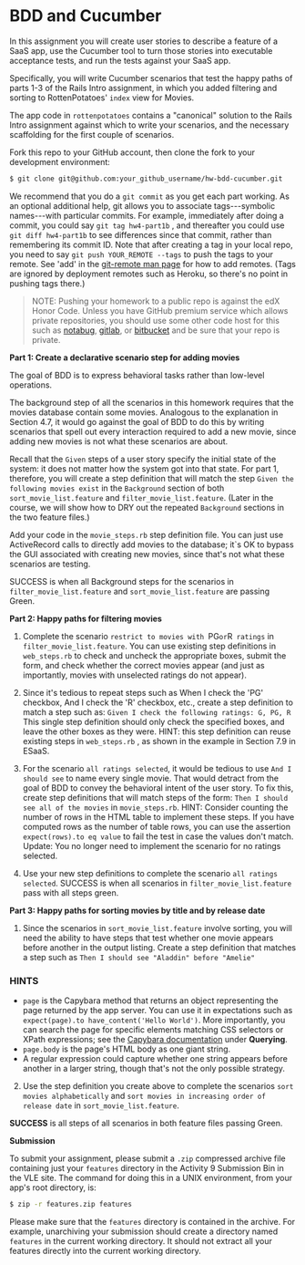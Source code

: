 BDD and Cucumber
================


In this assignment you will create user stories to describe a feature of a 
SaaS app, use the Cucumber tool to turn those stories into executable 
acceptance tests, and run the tests against your SaaS app.  

Specifically, you will write Cucumber scenarios that test the happy
paths of parts 1-3 of the Rails Intro assignment, in which you added
filtering and sorting to RottenPotatoes' `index` view for Movies.

The app code in `rottenpotatoes` contains a "canonical" solution to the
Rails Intro assignment against which to write your scenarios, and the
necessary scaffolding for the first couple of scenarios. 

Fork this repo to your GitHub account, then clone the fork to your
development environment:

```sh
$ git clone git@github.com:your_github_username/hw-bdd-cucumber.git
```

We recommend
that you do a `git commit` as you get each part working.  As an optional
additional help, git allows you to associate tags---symbolic
names---with particular commits.  For example, immediately after doing a
commit, you could say `git tag hw4-part1b` , and thereafter you could
use `git diff hw4-part1b` to see differences since that commit, rather
than remembering its commit ID.  Note that after creating a tag in your
local repo, you need to say `git push YOUR_REMOTE --tags` to push the tags to
your remote. See 'add' in the [git-remote man page](https://git-scm.com/docs/git-remote)
for how to add remotes. (Tags are ignored by deployment remotes such as Heroku,
so there's no point in pushing tags there.)

> NOTE: Pushing your homework to a public repo is against the edX Honor Code.
Unless you have GitHub premium service which allows private repositories, you should
use some other code host for this such as [notabug](https://notabug.org/), 
[gitlab](https://gitlab.com/), or [bitbucket](https://bitbucket.org/) 
and be sure that your repo is private.

**Part 1: Create a declarative scenario step for adding movies**

The goal of BDD is to express behavioral tasks rather than low-level operations.  

The background step of all the scenarios in this homework requires that
the movies database contain some movies.  Analogous to the explanation
in Section 4.7, it would go against the goal of BDD to do this by
writing scenarios that spell out every interaction required to add a new
movie, since adding new movies is not what these scenarios are about. 

Recall that the `Given` steps of a user story specify the initial state
of the system: it does not matter how the system got into that state.
For part 1, therefore, you will create a step definition that will match
the step `Given the following movies exist` in the `Background` section
of both `sort_movie_list.feature` and `filter_movie_list.feature`.
(Later in the course, we will show how to DRY out the repeated
`Background` sections in the two feature files.) 

Add your code in the `movie_steps.rb` step definition file.  You can
just use ActiveRecord calls to directly add movies to the database; it`s
OK to bypass the GUI associated with creating new movies, since that's
not what these scenarios are testing. 

SUCCESS is when all Background steps for the scenarios in
`filter_movie_list.feature` and `sort_movie_list.feature` are passing
Green. 

**Part 2: Happy paths for filtering movies**

1. Complete the scenario `restrict to movies with `PG` or `R` ratings` in `filter_movie_list.feature`. You can use existing step definitions in `web_steps.rb` to check and uncheck the appropriate boxes, submit the form, and check whether the correct movies appear (and just as importantly, movies with unselected ratings do not appear).

2. Since it's tedious to repeat steps such as When I check the 'PG' checkbox, And I check the 'R' checkbox, etc., create a step definition to match a step such as:
`Given I check the following ratings: G, PG, R`
This single step definition should only check the specified boxes, and
leave the other boxes as they were. HINT: this step definition can reuse
existing steps in  `web_steps.rb` , as shown in the example in Section
7.9 in ESaaS.

3. For the scenario `all ratings selected`, it would be tedious to use `And I should see` to name every single movie. That would detract from the goal of BDD to convey the behavioral intent of the user story. To fix this, create step definitions that will match steps of the form: 
`Then I should see all of the movies` in `movie_steps.rb`. 
HINT: Consider counting the number of rows in the HTML table to implement these steps. If you have computed rows as the number of table rows, you can use the assertion 
`expect(rows).to eq value`
to fail the test in case the values don't match.
Update: You no longer need to implement the scenario for no ratings selected.

4. Use your new step definitions to complete the scenario `all ratings selected`. SUCCESS is when all scenarios in `filter_movie_list.feature` pass with all steps green.

**Part 3: Happy paths for sorting movies by title and by release date**

1. Since the scenarios in `sort_movie_list.feature` involve sorting, you will need the ability to have steps that test whether one movie appears before another in the output listing. Create a step definition that matches a step such as 
`Then I should see "Aladdin" before "Amelie"`

### HINTS

  * `page` is the Capybara method that returns an object representing
  the page returned by the app server.  You can use it in expectations
  such as `expect(page).to have_content('Hello World')`.  More
  importantly, you can search the page for specific elements matching
  CSS selectors or XPath expressions; see the [Capybara
  documentation](https://github.com/jnicklas/capybara) under **Querying**.
  * `page.body` is the page's HTML body as one giant string.  
  * A regular expression could capture whether one string appears before
  another in a larger string, though that's not the only possible
  strategy. 

2. Use the step definition you create above to complete the scenarios `sort movies alphabetically` and `sort movies in increasing order of release date` in `sort_movie_list.feature`.

**SUCCESS** is all steps of all scenarios in both feature files passing Green.

**Submission**

To submit your assignment, please submit a `.zip` compressed archive
file containing just your `features` directory in the Activity 9 Submission Bin
in the VLE site. The command for doing
this in a UNIX environment, from your app's root directory, is:

```sh
$ zip -r features.zip features
```

Please make sure that the `features` directory is contained in the
archive. For example, unarchiving your submission should create a
directory named `features` in the current working directory. It should
not extract all your features directly into the current working
directory. 
